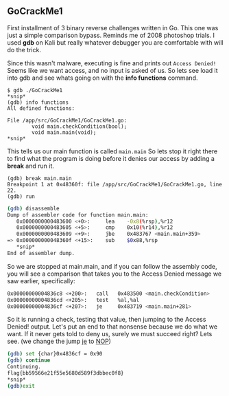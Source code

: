 ## GoCrackMe1
First installment of 3 binary reverse challenges written in Go. This one was just a simple comparison bypass. Reminds me of 2008 photoshop trials. I used **gdb** on Kali but really whatever debugger you are comfortable with will do the trick. 

Since this wasn't malware, executing is fine and prints out `Access Denied!`
Seems like we want access, and no input is asked of us. So lets see load it into gdb and see whats going on with the **info functions** command.
```
$ gdb ./GoCrackMe1
*snip*
(gdb) info functions
All defined functions:

File /app/src/GoCrackMe1/GoCrackMe1.go:
        void main.checkCondition(bool);
        void main.main(void);
*snip*
```
This tells us our main function is called `main.main`
So lets stop it right there to find what the program is doing before it denies our access by adding a **break** and run it.
```
(gdb) break main.main
Breakpoint 1 at 0x48360f: file /app/src/GoCrackMe1/GoCrackMe1.go, line 22.
(gdb) run
```

```sh
(gdb) disassemble
Dump of assembler code for function main.main:
   0x0000000000483600 <+0>:     lea    -0x8(%rsp),%r12
   0x0000000000483605 <+5>:     cmp    0x10(%r14),%r12
   0x0000000000483609 <+9>:     jbe    0x483767 <main.main+359>
=> 0x000000000048360f <+15>:    sub    $0x88,%rsp
   *snip*                                                             
End of assembler dump.
```
So we are stopped at main.main, and if you can follow the assembly code, you will see a comparison that takes you to the Access Denied message we saw earlier, specifically:
```sh
0x00000000004836c8 <+200>:   call   0x483500 <main.checkCondition>
0x00000000004836cd <+205>:   test   %al,%al
0x00000000004836cf <+207>:   je     0x483719 <main.main+281>
```
So it is running a check, testing that value, then jumping to the Access Denied! output. Let's put an end to that nonsense because we do what we want. If it never gets told to deny us, surely we must succeed right? Lets see. (we change the jump [je](https://en.wikipedia.org/wiki/X86_instruction_listings) to [NOP](https://en.wikipedia.org/wiki/NOP_(code)))
```sh
(gdb) set {char}0x4836cf = 0x90
(gdb) continue
Continuing.
flag{bb59566e21f55e5680d589f3dbbec0f8}
*snip*
(gdb)exit
```
